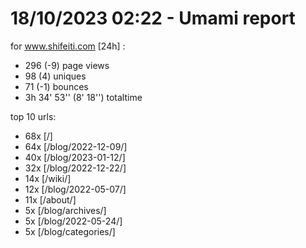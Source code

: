 # 18/10/2023 02:22 - Umami report
for www.shifeiti.com [24h] :

 - 296 (-9) page views
 - 98 (4) uniques
 - 71 (-1) bounces
 - 3h 34' 53'' (8' 18'') totaltime


top 10 urls:
 - 68x [/]
 - 64x [/blog/2022-12-09/]
 - 40x [/blog/2023-01-12/]
 - 32x [/blog/2022-12-22/]
 - 14x [/wiki/]
 - 12x [/blog/2022-05-07/]
 - 11x [/about/]
 - 5x [/blog/archives/]
 - 5x [/blog/2022-05-24/]
 - 5x [/blog/categories/]


